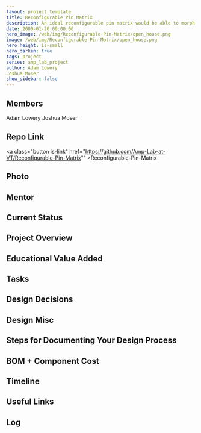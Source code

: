 ```yaml
---
layout: project_template
title: Reconfigurable Pin Matrix
description: An ideal reconfigurable pin matrix would be able to morph a set of surfaces to take any shape on the fly. This would be ideal for any manufacturing process that relies on molds.
date: 2000-01-20 09:00:00
hero_image: /web/img/Reconfigurable-Pin-Matrix/open_house.png
image: /web/img/Reconfigurable-Pin-Matrix/open_house.png
hero_height: is-small
hero_darken: true
tags: project
series: amp_lab_project
author: Adam Lowery
Joshua Moser
show_sidebar: false
---
```




## Members
Adam Lowery
Joshua Moser

## Repo Link
<a class="button is-link" href="https://github.com/Amp-Lab-at-VT/Reconfigurable-Pin-Matrix"" >Reconfigurable-Pin-Matrix</a>

## Photo

## Mentor

## Current Status

## Project Overview


## Educational Value Added


## Tasks

## Design Decisions

## Design Misc

## Steps for Documenting Your Design Process

## BOM + Component Cost

## Timeline

## Useful Links

## Log
            